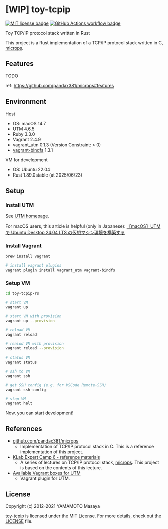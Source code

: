 # [WIP] toy-tcpip

[![MIT license badge][mit-badge]][mit-url]
[![GitHub Actions workflow badge][github-actions-badge]][github-actions-url]

[mit-badge]: https://img.shields.io/badge/license-MIT-blue.svg
[mit-url]: https://github.com/nukopy/toy-tcpip/blob/main/LICENSE
[github-actions-badge]: https://github.com/nukopy/toy-tcpip/actions/workflows/ci.yml/badge.svg?branch=main
[github-actions-url]: https://github.com/nukopy/toy-tcpip/actions/workflows/ci.yml?query=branch:main

Toy TCP/IP protocol stack written in Rust

This project is a Rust implementation of a TCP/IP protocol stack written in C, [microps](https://github.com/pandax381/microps).

## Features

TODO

ref: https://github.com/pandax381/microps#features

## Environment

Host

- OS: macOS 14.7
- UTM 4.6.5
- Ruby 3.3.0
- Vagrant 2.4.9
- vagrant_utm 0.1.3 (Version Constraint: > 0)
- [vagrant-bindfs](https://github.com/gael-ian/vagrant-bindfs) 1.3.1

VM for development

- OS: Ubuntu 22.04
- Rust 1.89.0stable (at 2025/06/23)

## Setup

### Install UTM

See [UTM homepage](https://mac.getutm.app/).

For macOS users, this article is helpful (only in Japanese): [【macOS】UTM で Ubuntu Desktop 24.04 LTS の仮想マシン環境を構築する](https://zenn.dev/pyteyon/scraps/0c8cec3c56812b)

### Install Vagrant

```sh
brew install vagrant

# install vagrant plugins
vagrant plugin install vagrant_utm vagrant-bindfs
```

### Setup VM

```sh
cd toy-tcpip-rs

# start VM
vagrant up

# start VM with provision
vagrant up --provision

# reload VM
vagrant reload

# realod VM with provision
vagrant reload --provision

# status VM
vagrant status

# ssh to VM
vagrant ssh

# get SSH config (e.g. for VSCode Remote-SSH)
vagrant ssh-config

# stop VM
vagrant halt
```

Now, you can start development!

## References

- [github.com/pandax381/microps](https://github.com/pandax381/microps)
  - Implementation of TCP/IP protocol stack in C. This is a reference implementation of this project.
- [KLab Expert Camp 6 - reference materials](https://drive.google.com/drive/folders/1k2vymbC3vUk5CTJbay4LLEdZ9HemIpZe)
  - A series of lectures on TCP/IP protocol stack, [microps](https://github.com/pandax381/microps). This project is based on the contents of this lecture.
- [Available Vagrant boxes for UTM](https://portal.cloud.hashicorp.com/vagrant/discover?query=utm)
  - Vagrant plugin for UTM.

## License

Copyright (c) 2012-2021 YAMAMOTO Masaya

toy-tcpip is licensed under the MIT License. For more details, check out the [LICENSE](./LICENSE) file.
